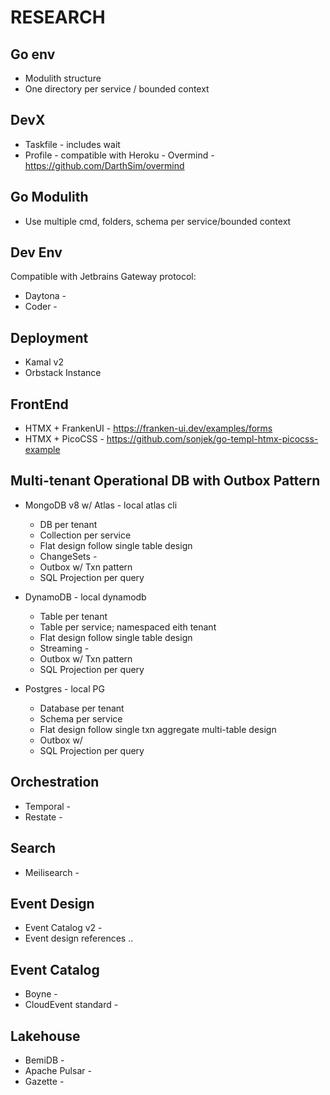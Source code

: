 # RESEARCH


## Go env

- Modulith structure
- One directory per service / bounded context

## DevX
- Taskfile - includes wait
- Profile - compatible with Heroku - Overmind - https://github.com/DarthSim/overmind

## Go Modulith

- Use multiple cmd, folders, schema per service/bounded context

## Dev Env

Compatible with Jetbrains Gateway protocol:

- Daytona - 
- Coder - 

## Deployment

- Kamal v2
- Orbstack Instance

## FrontEnd

- HTMX + FrankenUI - https://franken-ui.dev/examples/forms
- HTMX + PicoCSS - https://github.com/sonjek/go-templ-htmx-picocss-example


## Multi-tenant Operational DB with Outbox Pattern 

- MongoDB v8 w/ Atlas - local atlas cli
  - DB per tenant
  - Collection per service
  - Flat design follow single table design
  - ChangeSets - 
  - Outbox w/ Txn pattern
  - SQL Projection per query

- DynamoDB - local dynamodb 
  - Table per tenant
  - Table per service; namespaced eith tenant
  - Flat design follow single table design
  - Streaming - 
  - Outbox w/ Txn pattern
  - SQL Projection per query

- Postgres - local PG
  - Database per tenant
  - Schema per service
  - Flat design follow single txn aggregate multi-table design
  - Outbox w/ 
  - SQL Projection per query

## Orchestration

- Temporal - 
- Restate - 

## Search 

- Meilisearch - 

## Event Design

- Event Catalog v2 - 
- Event design references ..

## Event Catalog

- Boyne - 
- CloudEvent standard - 

## Lakehouse

- BemiDB - 
- Apache Pulsar - 
- Gazette -
 
